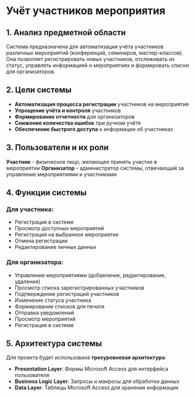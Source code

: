 # Учёт участников мероприятия
## 1. Анализ предметной области
Система предназначена для автоматизации учёта участников различных мероприятий (конференций, семинаров, мастер-классов). Она позволяет регистрировать новых участников, отслеживать их статус, управлять информацией о мероприятиях и формировать списки для организаторов.
## 2. Цели системы
- **Автоматизация процесса регистрации** участников на мероприятия
- **Упрощение учёта и контроля** участников
- **Формирование отчетности** для организаторов
- **Снижение количества ошибок** при ручном учёте
- **Обеспечение быстрого доступа** к информации об участниках
## 3. Пользователи и их роли
**Участник** - физическое лицо, желающее принять участие в мероприятии
**Организатор** - администратор системы, отвечающий за управление мероприятиями и участниками
## 4. Функции системы
### Для участника:
- Регистрация в системе
- Просмотр доступных мероприятий
- Регистрация на выбранное мероприятие
- Отмена регистрации
- Редактирование личных данных
### Для организатора:
- Управление мероприятиями (добавление, редактирование, удаление)
- Просмотр списка зарегистрированных участников
- Подтверждение регистраций участников
- Изменение статуса участника
- Формирование списков для печати
- Отправка уведомлений
- Просмотр мероприятий
- Регистрация в системе
## 5. Архитектура системы
Для проекта будет использована **трехуровневая архитектура**:
- **Presentation Layer**: Формы Microsoft Access для интерфейса пользователя
- **Business Logic Layer**: Запросы и макросы для обработки данных  
- **Data Layer**: Таблицы Microsoft Access для хранения информации

